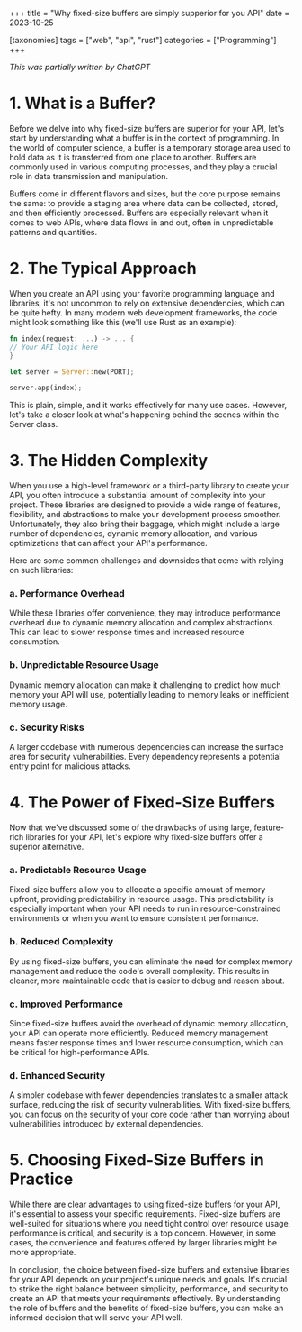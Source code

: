 +++
title = "Why fixed-size buffers are simply supperior for you API"
date = 2023-10-25

[taxonomies]
tags = ["web", "api", "rust"]
categories = ["Programming"]
+++

_This was partially written by ChatGPT_

# 1. What is a Buffer?

Before we delve into why fixed-size buffers are superior for your API, let's start by understanding what a buffer is in the context of programming. In the world of computer science, a buffer is a temporary storage area used to hold data as it is transferred from one place to another. Buffers are commonly used in various computing processes, and they play a crucial role in data transmission and manipulation.

Buffers come in different flavors and sizes, but the core purpose remains the same: to provide a staging area where data can be collected, stored, and then efficiently processed. Buffers are especially relevant when it comes to web APIs, where data flows in and out, often in unpredictable patterns and quantities.

# 2. The Typical Approach

When you create an API using your favorite programming language and libraries, it's not uncommon to rely on extensive dependencies, which can be quite hefty. In many modern web development frameworks, the code might look something like this (we'll use Rust as an example):

```rust
fn index(request: ...) -> ... {
// Your API logic here
}

let server = Server::new(PORT);

server.app(index);
```

This is plain, simple, and it works effectively for many use cases. However, let's take a closer look at what's happening behind the scenes within the Server class.

# 3. The Hidden Complexity

When you use a high-level framework or a third-party library to create your API, you often introduce a substantial amount of complexity into your project. These libraries are designed to provide a wide range of features, flexibility, and abstractions to make your development process smoother. Unfortunately, they also bring their baggage, which might include a large number of dependencies, dynamic memory allocation, and various optimizations that can affect your API's performance.

Here are some common challenges and downsides that come with relying on such libraries:

### a. Performance Overhead

While these libraries offer convenience, they may introduce performance overhead due to dynamic memory allocation and complex abstractions. This can lead to slower response times and increased resource consumption.

### b. Unpredictable Resource Usage

Dynamic memory allocation can make it challenging to predict how much memory your API will use, potentially leading to memory leaks or inefficient memory usage.

### c. Security Risks

A larger codebase with numerous dependencies can increase the surface area for security vulnerabilities. Every dependency represents a potential entry point for malicious attacks.

# 4. The Power of Fixed-Size Buffers

Now that we've discussed some of the drawbacks of using large, feature-rich libraries for your API, let's explore why fixed-size buffers offer a superior alternative.

### a. Predictable Resource Usage

Fixed-size buffers allow you to allocate a specific amount of memory upfront, providing predictability in resource usage. This predictability is especially important when your API needs to run in resource-constrained environments or when you want to ensure consistent performance.

### b. Reduced Complexity

By using fixed-size buffers, you can eliminate the need for complex memory management and reduce the code's overall complexity. This results in cleaner, more maintainable code that is easier to debug and reason about.

### c. Improved Performance

Since fixed-size buffers avoid the overhead of dynamic memory allocation, your API can operate more efficiently. Reduced memory management means faster response times and lower resource consumption, which can be critical for high-performance APIs.

### d. Enhanced Security

A simpler codebase with fewer dependencies translates to a smaller attack surface, reducing the risk of security vulnerabilities. With fixed-size buffers, you can focus on the security of your core code rather than worrying about vulnerabilities introduced by external dependencies.

# 5. Choosing Fixed-Size Buffers in Practice

While there are clear advantages to using fixed-size buffers for your API, it's essential to assess your specific requirements. Fixed-size buffers are well-suited for situations where you need tight control over resource usage, performance is critical, and security is a top concern. However, in some cases, the convenience and features offered by larger libraries might be more appropriate.

In conclusion, the choice between fixed-size buffers and extensive libraries for your API depends on your project's unique needs and goals. It's crucial to strike the right balance between simplicity, performance, and security to create an API that meets your requirements effectively. By understanding the role of buffers and the benefits of fixed-size buffers, you can make an informed decision that will serve your API well.
